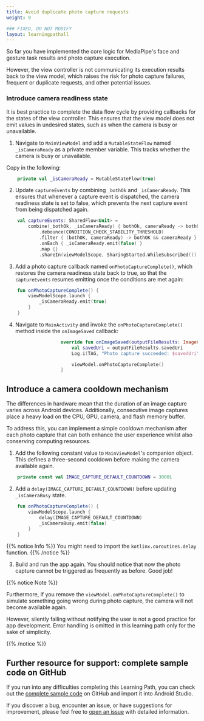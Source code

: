```yaml
---
title: Avoid duplicate photo capture requests
weight: 9

### FIXED, DO NOT MODIFY
layout: learningpathall
---
```


So far you have implemented the core logic for MediaPipe's face and gesture task results and photo capture execution. 

However, the view controller is not communicating its execution results back to the view model, which raises the risk for photo capture failures, frequent or duplicate requests, and other potential issues.

### Introduce camera readiness state

It is best practice to complete the data flow cycle by providing callbacks for the states of the view controller. This ensures that the view model does not emit values in undesired states, such as when the camera is busy or unavailable.

1. Navigate to `MainViewModel` and add a `MutableStateFlow` named `_isCameraReady` as a  private member variable. This tracks whether the camera is busy or unavailable. 

Copy in the following:

```kotlin
    private val _isCameraReady = MutableStateFlow(true)
```

2. Update `captureEvents` by combining `_bothOk` and `_isCameraReady`. This ensures that whenever a capture event is dispatched, the camera readiness state is set to false, which prevents the next capture event from being dispatched again.

```kotlin
    val captureEvents: SharedFlow<Unit> =
        combine(_bothOk, _isCameraReady) { bothOk, cameraReady -> bothOk to cameraReady}
            .debounce(CONDITION_CHECK_STABILITY_THRESHOLD)
            .filter { (bothOK, cameraReady) -> bothOK && cameraReady }
            .onEach { _isCameraReady.emit(false) }
            .map {}
            .shareIn(viewModelScope, SharingStarted.WhileSubscribed())
```

3. Add a photo capture callback named `onPhotoCaptureComplete()`, which restores the camera readiness state back to true, so that the `captureEvents` resumes emitting once the conditions are met again:

```kotlin
    fun onPhotoCaptureComplete() {
        viewModelScope.launch {
            _isCameraReady.emit(true)
        }
    }
```

4. Navigate to `MainActivity` and invoke the `onPhotoCaptureComplete()` method inside the `onImageSaved` callback:

```kotlin
                    override fun onImageSaved(outputFileResults: ImageCapture.OutputFileResults) {
                        val savedUri = outputFileResults.savedUri
                        Log.i(TAG, "Photo capture succeeded: $savedUri")

                        viewModel.onPhotoCaptureComplete()
                    }
```


## Introduce a camera cooldown mechanism

The differences in hardware mean that the duration of an image capture varies across Android devices. Additionally, consecutive image captures place a heavy load on the CPU, GPU, camera, and flash memory buffer.

To address this, you can implement a simple cooldown mechanism after each photo capture that can both enhance the user experience whilst also conserving computing resources.

1. Add the following constant value to `MainViewModel`'s companion object. This defines a three-second cooldown before making the camera available again.

```kotlin
    private const val IMAGE_CAPTURE_DEFAULT_COUNTDOWN = 3000L
```

2. Add a `delay(IMAGE_CAPTURE_DEFAULT_COUNTDOWN)` before updating `_isCameraBusy` state.

```kotlin
    fun onPhotoCaptureComplete() {
        viewModelScope.launch {
            delay(IMAGE_CAPTURE_DEFAULT_COUNTDOWN)
            _isCameraBusy.emit(false)
        }
    }
```

{{% notice Info %}}
You might need to import the `kotlinx.coroutines.delay` function.
{{% /notice %}}

3. Build and run the app again. You should notice that now the photo capture cannot be triggered as frequently as before. Good job!

{{% notice Note %}}

Furthermore, if you remove the `viewModel.onPhotoCaptureComplete()` to simulate something going wrong during photo capture, the camera will not become available again.

However, silently failing without notifying the user is not a good practice for app development. Error handling is omitted in this learning path only for the sake of simplicity.

{{% /notice %}}

## Further resource for support: complete sample code on GitHub

If you run into any difficulties completing this Learning Path, you can check out the [complete sample code](https://github.com/hanyin-arm/sample-android-selfie-app-using-mediapipe-multimodality) on GitHub and import it into Android Studio.

If you discover a bug, encounter an issue, or have suggestions for improvement, please feel free to [open an issue](https://github.com/hanyin-arm/sample-android-selfie-app-using-mediapipe-multimodality/issues/new) with detailed information.
